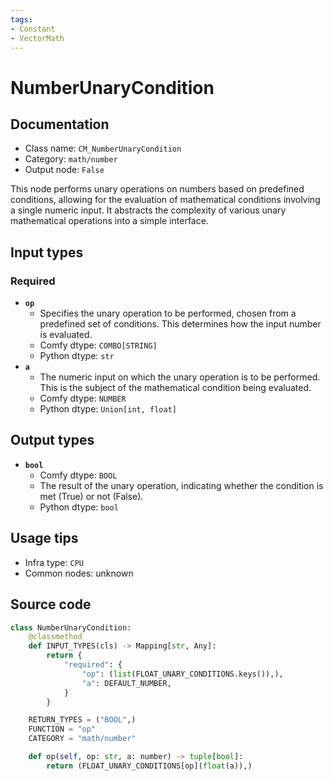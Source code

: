 ```yaml
---
tags:
- Constant
- VectorMath
---
```


# NumberUnaryCondition
## Documentation
- Class name: `CM_NumberUnaryCondition`
- Category: `math/number`
- Output node: `False`

This node performs unary operations on numbers based on predefined conditions, allowing for the evaluation of mathematical conditions involving a single numeric input. It abstracts the complexity of various unary mathematical operations into a simple interface.
## Input types
### Required
- **`op`**
    - Specifies the unary operation to be performed, chosen from a predefined set of conditions. This determines how the input number is evaluated.
    - Comfy dtype: `COMBO[STRING]`
    - Python dtype: `str`
- **`a`**
    - The numeric input on which the unary operation is to be performed. This is the subject of the mathematical condition being evaluated.
    - Comfy dtype: `NUMBER`
    - Python dtype: `Union[int, float]`
## Output types
- **`bool`**
    - Comfy dtype: `BOOL`
    - The result of the unary operation, indicating whether the condition is met (True) or not (False).
    - Python dtype: `bool`
## Usage tips
- Infra type: `CPU`
- Common nodes: unknown


## Source code
```python
class NumberUnaryCondition:
    @classmethod
    def INPUT_TYPES(cls) -> Mapping[str, Any]:
        return {
            "required": {
                "op": (list(FLOAT_UNARY_CONDITIONS.keys()),),
                "a": DEFAULT_NUMBER,
            }
        }

    RETURN_TYPES = ("BOOL",)
    FUNCTION = "op"
    CATEGORY = "math/number"

    def op(self, op: str, a: number) -> tuple[bool]:
        return (FLOAT_UNARY_CONDITIONS[op](float(a)),)

```
